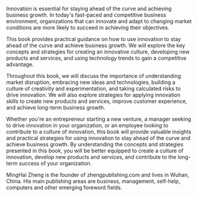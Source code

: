
Innovation is essential for staying ahead of the curve and achieving business growth. In today's fast-paced and competitive business environment, organizations that can innovate and adapt to changing market conditions are more likely to succeed in achieving their objectives.

This book provides practical guidance on how to use innovation to stay ahead of the curve and achieve business growth. We will explore the key concepts and strategies for creating an innovative culture, developing new products and services, and using technology trends to gain a competitive advantage.

Throughout this book, we will discuss the importance of understanding market disruption, embracing new ideas and technologies, building a culture of creativity and experimentation, and taking calculated risks to drive innovation. We will also explore strategies for applying innovation skills to create new products and services, improve customer experience, and achieve long-term business growth.

Whether you're an entrepreneur starting a new venture, a manager seeking to drive innovation in your organization, or an employee looking to contribute to a culture of innovation, this book will provide valuable insights and practical strategies for using innovation to stay ahead of the curve and achieve business growth. By understanding the concepts and strategies presented in this book, you will be better equipped to create a culture of innovation, develop new products and services, and contribute to the long-term success of your organization.

MingHai Zheng is the founder of zhengpublishing.com and lives in Wuhan, China. His main publishing areas are business, management, self-help, computers and other emerging foreword fields.
